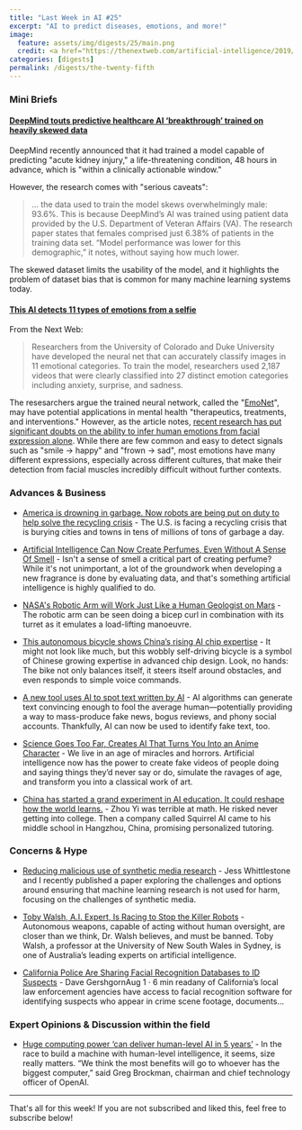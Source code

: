 ```yaml
---
title: "Last Week in AI #25"
excerpt: "AI to predict diseases, emotions, and more!"
image: 
  feature: assets/img/digests/25/main.png
  credit: <a href="https://thenextweb.com/artificial-intelligence/2019/07/30/this-ai-detects-11-types-of-emotions-from-a-selfie/"> Ivan Mehta / The Next Web </a>
categories: [digests]
permalink: /digests/the-twenty-fifth
---
```


### Mini Briefs

#### [DeepMind touts predictive healthcare AI ‘breakthrough’ trained on heavily skewed data](https://techcrunch.com/2019/07/31/deepmind-touts-predictive-healthcare-ai-breakthrough-trained-on-heavily-skewed-data/)

DeepMind recently announced that it had trained a model capable of predicting "acute kidney injury," a life-threatening condition, 48 hours in advance, which is "within a clinically actionable window."

However, the research comes with "serious caveats":
>... the data used to train the model skews overwhelmingly male: 93.6%. This is because DeepMind’s AI was trained using patient data provided by the U.S. Department of Veteran Affairs (VA). 
The research paper states that females comprised just 6.38% of patients in the training data set. “Model performance was lower for this demographic,” it notes, without saying how much lower. 

The skewed dataset limits the usability of the model, and it highlights the problem of dataset bias that is common for many machine learning systems today.

#### [This AI detects 11 types of emotions from a selfie](https://thenextweb.com/artificial-intelligence/2019/07/30/this-ai-detects-11-types-of-emotions-from-a-selfie/)

From the Next Web:

> Researchers from the University of Colorado and Duke University have developed the neural net that can accurately classify images in 11 emotional categories. To train the model, researchers used 2,187 videos that were clearly classified into 27 distinct emotion categories including anxiety, surprise, and sadness. 

The resesarchers argue the trained neural network, called the "[EmoNet](https://advances.sciencemag.org/content/5/7/eaaw4358)", may have potential applications in mental health "therapeutics, treatments, and interventions." However, as the article notes, [recent research has put significant doubts on the ability to infer human emotions from facial expression alone](https://journals.sagepub.com/eprint/SAUES8UM69EN8TSMUGF9/full). While there are few common and easy to detect signals such as "smile -> happy" and "frown -> sad", most emotions have many different expressions, especially across different cultures, that make their detection from facial muscles incredibly difficult without further contexts.

### Advances & Business

* [America is drowning in garbage. Now robots are being put on duty to help solve the recycling crisis](https://www.cnbc.com/2019/07/26/meet-the-robots-being-used-to-help-solve-americas-recycling-crisis.html) - The U.S. is facing a recycling crisis that is burying cities and towns in tens of millions of tons of garbage a day.

* [Artificial Intelligence Can Now Create Perfumes, Even Without A Sense Of Smell](https://www.forbes.com/sites/bernardmarr/2019/07/29/artificial-intelligence-can-now-create-perfumes-even-without-a-sense-of-smell/) - Isn't a sense of smell a critical part of creating perfume? While it's not unimportant, a lot of the groundwork when developing a new fragrance is done by evaluating data, and that's something artificial intelligence is highly qualified to do.

* [NASA's Robotic Arm will Work Just Like a Human Geologist on Mars](https://www.news18.com/news/tech/nasas-robotic-arm-will-work-just-like-a-human-geologist-on-mars-2250789.html) - The robotic arm can be seen doing a bicep curl in combination with its turret as it emulates a load-lifting manoeuvre.

* [This autonomous bicycle shows China’s rising AI chip expertise](https://www.technologyreview.com/f/614042/this-autonomous-bicycle-shows-chinas-rising-ai-chip-expertise/) - It might not look like much, but this wobbly self-driving bicycle is a symbol of Chinese growing expertise in advanced chip design. Look, no hands: The bike not only balances itself, it steers itself around obstacles, and even responds to simple voice commands.

* [A new tool uses AI to spot text written by AI](https://www.technologyreview.com/f/614021/a-new-tool-uses-ai-to-spot-text-written-by-ai/) - AI algorithms can generate text convincing enough to fool the average human—potentially providing a way to mass-produce fake news, bogus reviews, and phony social accounts. Thankfully, AI can now be used to identify fake text, too.

* [Science Goes Too Far, Creates AI That Turns You Into an Anime Character](https://www.vice.com/en_us/article/evjgda/this-ai-turns-you-into-an-anime-character) - We live in an age of miracles and horrors. Artificial intelligence now has the power to create fake videos of people doing and saying things they’d never say or do, simulate the ravages of age, and transform you into a classical work of art.

* [China has started a grand experiment in AI education. It could reshape how the world learns.](https://www.technologyreview.com/s/614057/china-squirrel-has-started-a-grand-experiment-in-ai-education-it-could-reshape-how-the/) - Zhou Yi was terrible at math. He risked never getting into college. Then a company called Squirrel AI came to his middle school in Hangzhou, China, promising personalized tutoring.

### Concerns & Hype

* [Reducing malicious use of synthetic media research](https://medium.com/@aviv/reducing-malicious-use-of-synthetic-media-research-9def6ab81aaf) - Jess Whittlestone and I recently published a paper exploring the challenges and options around ensuring that machine learning research is not used for harm, focusing on the challenges of synthetic media.

* [Toby Walsh, A.I. Expert, Is Racing to Stop the Killer Robots](https://www.nytimes.com/2019/07/30/science/autonomous-weapons-artificial-intelligence.html) - Autonomous weapons, capable of acting without human oversight, are closer than we think, Dr. Walsh believes, and must be banned. Toby Walsh, a professor at the University of New South Wales in Sydney, is one of Australia’s leading experts on artificial intelligence.

* [California Police Are Sharing Facial Recognition Databases to ID Suspects](https://onezero.medium.com/california-police-are-sharing-facial-recognition-databases-to-id-suspects-3317726d31ad) - Dave GershgornAug 1 · 6 min readany of California’s local law enforcement agencies have access to facial recognition software for identifying suspects who appear in crime scene footage, documents…

### Expert Opinions & Discussion within the field
* [Huge computing power ‘can deliver human-level AI in 5 years’](https://www.ft.com/content/c96e43be-b4df-11e9-8cb2-799a3a8cf37b) -  In the race to build a machine with human-level intelligence, it seems, size really matters. “We think the most benefits will go to whoever has the biggest computer,” said Greg Brockman, chairman and chief technology officer of OpenAI.

<hr>

That's all for this week! If you are not subscribed and liked this, feel free to subscribe below!
